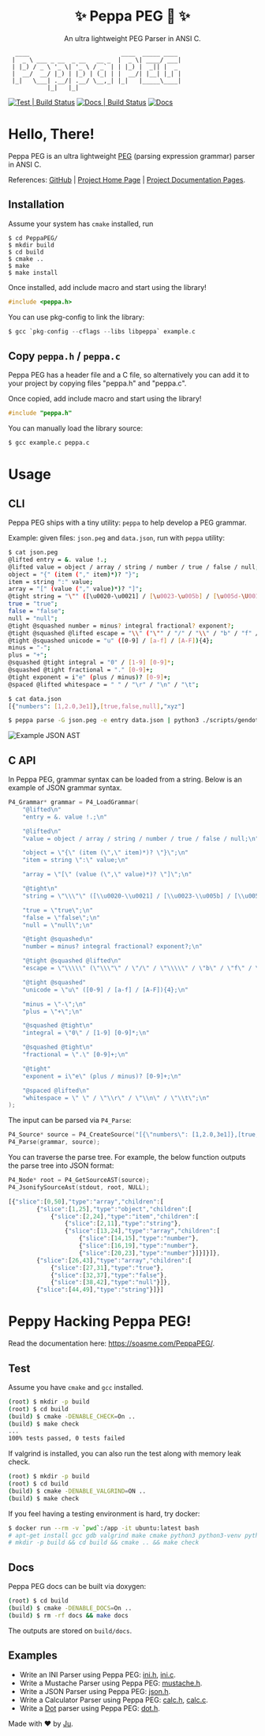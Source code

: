 <h1 align="center">✨ Peppa PEG 🐷 ✨</h1>

<p align="center">An ultra lightweight PEG Parser in ANSI C.</p>

```
  ____                          ____  _____ ____
 |  _ \ ___ _ __  _ __   __ _  |  _ \| ____/ ___|
 | |_) / _ \ '_ \| '_ \ / _` | | |_) |  _|| |  _
 |  __/  __/ |_) | |_) | (_| | |  __/| |__| |_| |
 |_|   \___| .__/| .__/ \__,_| |_|   |_____\____|
           |_|   |_|
```

[![Test | Build Status](https://github.com/soasme/PeppaPEG/actions/workflows/check.yml/badge.svg?branch=main)](https://github.com/soasme/PeppaPEG/actions/workflows/check.yml)
[![Docs | Build Status](https://github.com/soasme/PeppaPEG/actions/workflows/docs.yml/badge.svg?branch=main)](https://github.com/soasme/PeppaPEG/actions/workflows/docs.yml)
[![Docs](https://img.shields.io/badge/docs-soasme.com-green)](https://www.soasme.com/PeppaPEG)

# Hello, There!

Peppa PEG is an ultra lightweight [PEG] (parsing expression grammar) parser in ANSI C.

References: [GitHub](https://github.com/soasme/PeppaPEG)
| [Project Home Page](https://soasme.com/PeppaPEG/landing.html)
| [Project Documentation Pages](https://soasme.com/PeppaPEG/).

## Installation

Assume your system has `cmake` installed, run

```
$ cd PeppaPEG/
$ mkdir build
$ cd build
$ cmake ..
$ make
$ make install
```

Once installed, add include macro and start using the library!

```c
#include <peppa.h>
```

You can use pkg-config to link the library:

```c
$ gcc `pkg-config --cflags --libs libpeppa` example.c
```

## Copy `peppa.h` / `peppa.c`

Peppa PEG has a header file and a C file, so alternatively you can add
it to your project by copying files "peppa.h" and "peppa.c".

Once copied, add include macro and start using the library!

```c
#include "peppa.h"
```

You can manually load the library source:

```bash
$ gcc example.c peppa.c
```

# Usage

## CLI

Peppa PEG ships with a tiny utility: `peppa` to help develop a PEG grammar.

Example: given files: `json.peg` and `data.json`, run with `peppa` utility:

```bash
$ cat json.peg
@lifted entry = &. value !.;
@lifted value = object / array / string / number / true / false / null;
object = "{" (item ("," item)*)? "}";
item = string ":" value;
array = "[" (value ("," value)*)? "]";
@tight string = "\"" ([\u0020-\u0021] / [\u0023-\u005b] / [\u005d-\U0010ffff] / escape )* "\"";
true = "true";
false = "false";
null = "null";
@tight @squashed number = minus? integral fractional? exponent?;
@tight @squashed @lifted escape = "\\" ("\"" / "/" / "\\" / "b" / "f" / "n" / "r" / "t" / unicode);
@tight @squashed unicode = "u" ([0-9] / [a-f] / [A-F]){4};
minus = "-";
plus = "+";
@squashed @tight integral = "0" / [1-9] [0-9]*;
@squashed @tight fractional = "." [0-9]+;
@tight exponent = i"e" (plus / minus)? [0-9]+;
@spaced @lifted whitespace = " " / "\r" / "\n" / "\t";

$ cat data.json
[{"numbers": [1,2.0,3e1]},[true,false,null],"xyz"]

$ peppa parse -G json.peg -e entry data.json | python3 ./scripts/gendot.py | dot -Tsvg -o/tmp/data.svg
```

![Example JSON AST](docs/_static/readme-json-ast2.svg)

## C API

In Peppa PEG, grammar syntax can be loaded from a string. Below is an example of JSON grammar syntax.

```c
P4_Grammar* grammar = P4_LoadGrammar(
    "@lifted\n"
    "entry = &. value !.;\n"

    "@lifted\n"
    "value = object / array / string / number / true / false / null;\n"

    "object = \"{\" (item (\",\" item)*)? \"}\";\n"
    "item = string \":\" value;\n"

    "array = \"[\" (value (\",\" value)*)? \"]\";\n"

    "@tight\n"
    "string = \"\\\"\" ([\\u0020-\\u0021] / [\\u0023-\\u005b] / [\\u005d-\\U0010ffff] / escape )* \"\\\"\";\n"

    "true = \"true\";\n"
    "false = \"false\";\n"
    "null = \"null\";\n"

    "@tight @squashed\n"
    "number = minus? integral fractional? exponent?;\n"

    "@tight @squashed @lifted\n"
    "escape = \"\\\\\" (\"\\\"\" / \"/\" / \"\\\\\" / \"b\" / \"f\" / \"n\" / \"r\" / \"t\" / unicode);\n"

    "@tight @squashed"
    "unicode = \"u\" ([0-9] / [a-f] / [A-F]){4};\n"

    "minus = \"-\";\n"
    "plus = \"+\";\n"

    "@squashed @tight\n"
    "integral = \"0\" / [1-9] [0-9]*;\n"

    "@squashed @tight\n"
    "fractional = \".\" [0-9]+;\n"

    "@tight"
    "exponent = i\"e\" (plus / minus)? [0-9]+;\n"

    "@spaced @lifted\n"
    "whitespace = \" \" / \"\\r\" / \"\\n\" / \"\\t\";\n"
);
```

The input can be parsed via `P4_Parse`:

```c
P4_Source* source = P4_CreateSource("[{\"numbers\": [1,2.0,3e1]},[true,false,null],\"xyz\"]", "entry");
P4_Parse(grammar, source);
```

You can traverse the parse tree. For example, the below function
outputs the parse tree into JSON format:

```c
P4_Node* root = P4_GetSourceAST(source);
P4_JsonifySourceAst(stdout, root, NULL);
```

```javascript
[{"slice":[0,50],"type":"array","children":[
        {"slice":[1,25],"type":"object","children":[
            {"slice":[2,24],"type":"item","children":[
                {"slice":[2,11],"type":"string"},
                {"slice":[13,24],"type":"array","children":[
                    {"slice":[14,15],"type":"number"},
                    {"slice":[16,19],"type":"number"},
                    {"slice":[20,23],"type":"number"}]}]}]},
        {"slice":[26,43],"type":"array","children":[
            {"slice":[27,31],"type":"true"},
            {"slice":[32,37],"type":"false"},
            {"slice":[38,42],"type":"null"}]},
        {"slice":[44,49],"type":"string"}]}]
```

# Peppy Hacking Peppa PEG!

Read the documentation here: <https://soasme.com/PeppaPEG/>.

## Test

Assume you have `cmake` and `gcc` installed.

```bash
(root) $ mkdir -p build
(root) $ cd build
(build) $ cmake -DENABLE_CHECK=On ..
(build) $ make check
...
100% tests passed, 0 tests failed
```

If valgrind is installed, you can also run the test along with memory leak check.

```bash
(root) $ mkdir -p build
(root) $ cd build
(build) $ cmake -DENABLE_VALGRIND=ON ..
(build) $ make check
```

If you feel having a testing environment is hard, try docker:

```bash
$ docker run --rm -v `pwd`:/app -it ubuntu:latest bash
# apt-get install gcc gdb valgrind make cmake python3 python3-venv python3-pip doxygen
# mkdir -p build && cd build && cmake .. && make check
```

## Docs

Peppa PEG docs can be built via doxygen:

```bash
(root) $ cd build
(build) $ cmake -DENABLE_DOCS=On ..
(build) $ rm -rf docs && make docs
```

The outputs are stored on `build/docs`.

## Examples

* Write an INI Parser using Peppa PEG: [ini.h](examples/ini.h), [ini.c](examples/ini.c).
* Write a Mustache Parser using Peppa PEG: [mustache.h](examples/mustache.h).
* Write a JSON Parser using Peppa PEG: [json.h](examples/json.h).
* Write a Calculator Parser using Peppa PEG: [calc.h](examples/calc.h), [calc.c](examples/calc.c).
* Write a [Dot](https://graphviz.org/doc/info/lang.html) parser using Peppa PEG: [dot.h](examples/dot.h).

Made with ❤️  by [Ju](https://github.com/soasme).

[PEG]: https://en.wikipedia.org/wiki/Parsing_expression_grammar
